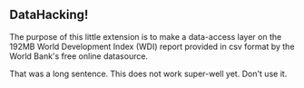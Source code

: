 ## DataHacking!
The purpose of this little extension is to make a data-access layer on the 192MB World Development Index (WDI) report provided in csv format by the World Bank's free online datasource.

That was a long sentence. This does not work super-well yet. Don't use it.
